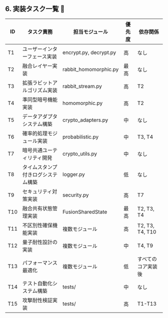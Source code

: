## 6. 実装タスク一覧 📝

| ID  | タスク責務                         | 担当モジュール         | 優先度 | 依存関係           |
| --- | ---------------------------------- | ---------------------- | ------ | ------------------ |
| T1  | ユーザーインターフェース実装       | encrypt.py, decrypt.py | 高     | なし               |
| T2  | 融合レイヤー実装                   | rabbit_homomorphic.py  | 最高   | なし               |
| T3  | 拡張ラビットアルゴリズム実装       | rabbit_stream.py       | 高     | T2                 |
| T4  | 準同型暗号機能実装                 | homomorphic.py         | 高     | T2                 |
| T5  | データアダプタシステム構築         | crypto_adapters.py     | 中     | なし               |
| T6  | 確率的処理モジュール実装           | probabilistic.py       | 中     | T3, T4             |
| T7  | 暗号共通ユーティリティ開発         | crypto_utils.py        | 中     | なし               |
| T8  | タイムスタンプ付きログシステム構築 | logger.py              | 低     | なし               |
| T9  | セキュリティ対策実装               | security.py            | 高     | T7                 |
| T10 | 融合共有状態管理実装               | FusionSharedState      | 最高   | T2, T3, T4         |
| T11 | 不区別性確保機能実装               | 複数モジュール         | 高     | T2, T3, T4, T10    |
| T12 | 量子耐性設計の実装                 | 複数モジュール         | 中     | T4, T9             |
| T13 | パフォーマンス最適化               | 複数モジュール         | 低     | すべてのコア実装後 |
| T14 | テスト自動化システム構築           | tests/                 | 中     | なし               |
| T15 | 攻撃耐性検証実装                   | tests/                 | 高     | T1-T13             |
